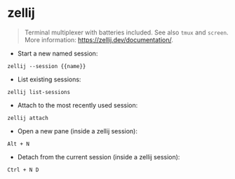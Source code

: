 # zellij

> Terminal multiplexer with batteries included.
> See also `tmux` and `screen`.
> More information: <https://zellij.dev/documentation/>.

- Start a new named session:

`zellij --session {{name}}`

- List existing sessions:

`zellij list-sessions`

- Attach to the most recently used session:

`zellij attach`

- Open a new pane (inside a zellij session):

`Alt + N`

- Detach from the current session (inside a zellij session):

`Ctrl + N D`
